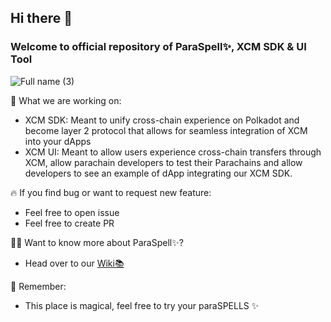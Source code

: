 ## Hi there 👋

### Welcome to official repository of ParaSpell✨, XCM SDK & UI Tool
![Full name (3)](https://user-images.githubusercontent.com/55763425/197985791-fc7afa52-061d-413a-bbe9-bf1123f16a50.png)


🧰 What we are working on:
- XCM SDK: Meant to unify cross-chain experience on Polkadot and become layer 2 protocol that allows for seamless integration of XCM into your dApps
- XCM UI: Meant to allow users experience cross-chain transfers through XCM, allow parachain developers to test their Parachains and allow developers to see an example of dApp integrating our XCM SDK.

🔥 If you find bug or want to request new feature:
- Feel free to open issue
- Feel free to create PR

👨‍🏫 Want to know more about ParaSpell✨?
- Head over to our [Wiki📚](https://paraspell.github.io/docs/)

🧙 Remember:
- This place is magical, feel free to try your paraSPELLS ✨<br>
